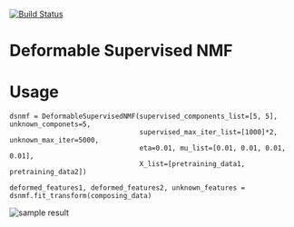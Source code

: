 [![Build Status](https://travis-ci.org/hassaku/deformable-supervised-nmf.png)](https://travis-ci.org/hassaku/deformable-supervised-nmf)

Deformable Supervised NMF
=======

# Usage

```
dsnmf = DeformableSupervisedNMF(supervised_components_list=[5, 5], unknown_componets=5,
                                supervised_max_iter_list=[1000]*2, unknown_max_iter=5000,
                                eta=0.01, mu_list=[0.01, 0.01, 0.01, 0.01],
                                X_list=[pretraining_data1, pretraining_data2])

deformed_features1, deformed_features2, unknown_features = dsnmf.fit_transform(composing_data)
```

![sample result](https://raw.github.com/wiki/hassaku/deformable-supervised-nmf/screen_shots/result.png)
